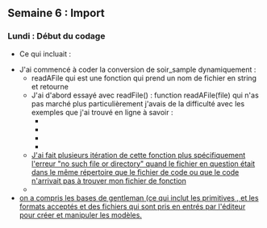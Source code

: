 ## Semaine 6 : Import  

### Lundi : Début du codage 

- Ce qui incluait : 

<ul>
  <li>J'ai commencé à coder la conversion de soir_sample dynamiquement : 
	<ul>
		<li>readAFile qui est une fonction qui prend un nom de fichier en string et retourne</li>
		<li>J'ai d'abord essayé avec readFile() : function readAFile(file) qui n'as pas marché plus particulièrement j'avais de la difficulté avec les exemples que j'ai trouvé en ligne à savoir : 
			<ul>
				<li><a href="https://nodejs.dev/learn/reading-files-with-nodejs"></li>
				<li><a href="https://nodejs.org/en/knowledge/file-system/how-to-read-files-in-nodejs/"></li>
				<li><a href="https://www.geeksforgeeks.org/node-js-fs-readfile-method/"></li>
				<li><a href="https://stackabuse.com/read-files-with-node-js/"></li>
			</ul>
		<li>J'ai fait plusieurs itération de cette fonction plus spécifiquement l'erreur "no such file or directory" quand le fichier en question était dans le même répertoire que le fichier de code ou que le code n'arrivait pas à trouver mon fichier de fonction</li>
		<li></li>
	</ul>
  </li>
  <li>on a compris les bases de gentleman (ce qui inclut les primitives , et les formats acceptés et des fichiers qui sont pris en entrés par l'éditeur pour créer et manipuler les modèles.</li>
</ul>